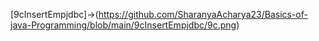 [9cInsertEmpjdbc]->(https://github.com/SharanyaAcharya23/Basics-of-java-Programming/blob/main/9cInsertEmpjdbc/9c.png)
